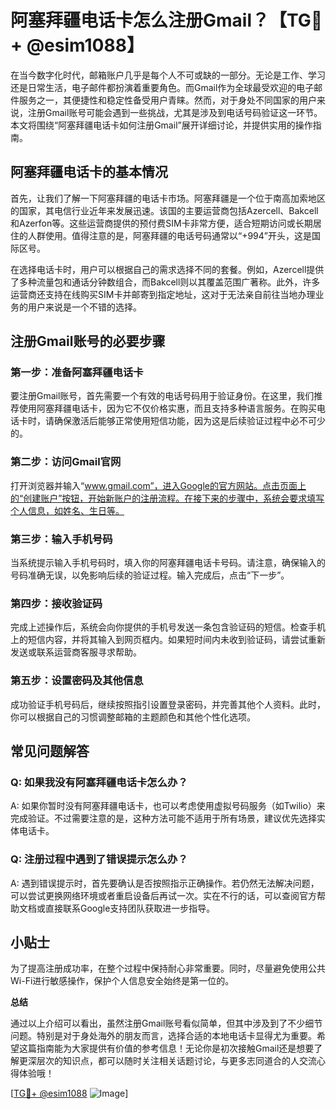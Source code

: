 # 阿塞拜疆电话卡怎么注册Gmail？【TG💪+ @esim1088】

在当今数字化时代，邮箱账户几乎是每个人不可或缺的一部分。无论是工作、学习还是日常生活，电子邮件都扮演着重要角色。而Gmail作为全球最受欢迎的电子邮件服务之一，其便捷性和稳定性备受用户青睐。然而，对于身处不同国家的用户来说，注册Gmail账号可能会遇到一些挑战，尤其是涉及到电话号码验证这一环节。本文将围绕“阿塞拜疆电话卡如何注册Gmail”展开详细讨论，并提供实用的操作指南。

## 阿塞拜疆电话卡的基本情况

首先，让我们了解一下阿塞拜疆的电话卡市场。阿塞拜疆是一个位于南高加索地区的国家，其电信行业近年来发展迅速。该国的主要运营商包括Azercell、Bakcell和Azerfon等。这些运营商提供的预付费SIM卡非常方便，适合短期访问或长期居住的人群使用。值得注意的是，阿塞拜疆的电话号码通常以“+994”开头，这是国际区号。

在选择电话卡时，用户可以根据自己的需求选择不同的套餐。例如，Azercell提供了多种流量包和通话分钟数组合，而Bakcell则以其覆盖范围广著称。此外，许多运营商还支持在线购买SIM卡并邮寄到指定地址，这对于无法亲自前往当地办理业务的用户来说是一个不错的选择。

## 注册Gmail账号的必要步骤

### 第一步：准备阿塞拜疆电话卡

要注册Gmail账号，首先需要一个有效的电话号码用于验证身份。在这里，我们推荐使用阿塞拜疆电话卡，因为它不仅价格实惠，而且支持多种语言服务。在购买电话卡时，请确保激活后能够正常使用短信功能，因为这是后续验证过程中必不可少的。

### 第二步：访问Gmail官网

打开浏览器并输入“www.gmail.com”，进入Google的官方网站。点击页面上的“创建账户”按钮，开始新账户的注册流程。在接下来的步骤中，系统会要求填写个人信息，如姓名、生日等。

### 第三步：输入手机号码

当系统提示输入手机号码时，填入你的阿塞拜疆电话卡号码。请注意，确保输入的号码准确无误，以免影响后续的验证过程。输入完成后，点击“下一步”。

### 第四步：接收验证码

完成上述操作后，系统会向你提供的手机号发送一条包含验证码的短信。检查手机上的短信内容，并将其输入到网页框内。如果短时间内未收到验证码，请尝试重新发送或联系运营商客服寻求帮助。

### 第五步：设置密码及其他信息

成功验证手机号码后，继续按照指引设置登录密码，并完善其他个人资料。此时，你可以根据自己的习惯调整邮箱的主题颜色和其他个性化选项。

## 常见问题解答

### Q: 如果我没有阿塞拜疆电话卡怎么办？

A: 如果你暂时没有阿塞拜疆电话卡，也可以考虑使用虚拟号码服务（如Twilio）来完成验证。不过需要注意的是，这种方法可能不适用于所有场景，建议优先选择实体电话卡。

### Q: 注册过程中遇到了错误提示怎么办？

A: 遇到错误提示时，首先要确认是否按照指示正确操作。若仍然无法解决问题，可以尝试更换网络环境或者重启设备后再试一次。实在不行的话，可以查阅官方帮助文档或直接联系Google支持团队获取进一步指导。

## 小贴士

为了提高注册成功率，在整个过程中保持耐心非常重要。同时，尽量避免使用公共Wi-Fi进行敏感操作，保护个人信息安全始终是第一位的。

**总结**

通过以上介绍可以看出，虽然注册Gmail账号看似简单，但其中涉及到了不少细节问题。特别是对于身处海外的朋友而言，选择合适的本地电话卡显得尤为重要。希望这篇指南能为大家提供有价值的参考信息！无论你是初次接触Gmail还是想要了解更深层次的知识点，都可以随时关注相关话题讨论，与更多志同道合的人交流心得体验哦！

[[TG💪+ @esim1088](https://t.me/s/esim1088) ![Image](https://i.postimg.cc/4NQfJmqS/Snipaste-2025-05-13-00-14-12.png)]